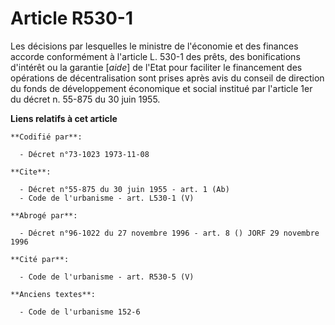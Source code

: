 # Article R530-1

Les décisions par lesquelles le ministre de l'économie et des finances accorde conformément à l'article L. 530-1 des prêts,
des bonifications d'intérêt ou la garantie [*aide*] de l'Etat pour faciliter le financement des opérations de
décentralisation sont prises après avis du conseil de direction du fonds de développement économique et social institué par
l'article 1er du décret n. 55-875 du 30 juin 1955.

**Liens relatifs à cet article**

	**Codifié par**:

	  - Décret n°73-1023 1973-11-08

	**Cite**:

	  - Décret n°55-875 du 30 juin 1955 - art. 1 (Ab)
	  - Code de l'urbanisme - art. L530-1 (V)

	**Abrogé par**:

	  - Décret n°96-1022 du 27 novembre 1996 - art. 8 () JORF 29 novembre 1996

	**Cité par**:

	  - Code de l'urbanisme - art. R530-5 (V)

	**Anciens textes**:

	  - Code de l'urbanisme 152-6
